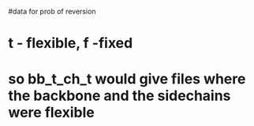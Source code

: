 #data for prob of reversion
# t - flexible, f -fixed
# so bb_t_ch_t would give files where the backbone and the sidechains were flexible
